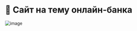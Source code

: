 # 🏦 Сайт на тему онлайн-банка

![image](https://github.com/aBratashin/Banking/assets/114103713/01f357b1-430a-4d1d-9c7b-a6b40dfafecd)
